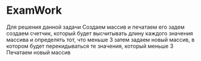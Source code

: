 # ExamWork
Для решения данной задачи 
Создаем массив и печатаем его 
задем создаем счетчик, который будет высчитывать длину каждого значения массива и определять тот, что меньше 3 
затем задаем новый массив, в котором будет перекидываться те значения, который меньше 3
Печатаем новый массив